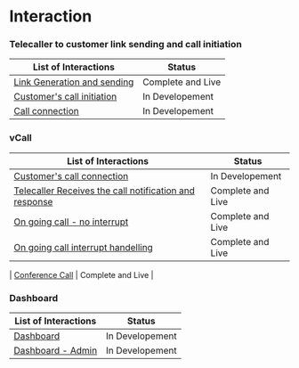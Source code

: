 # Interaction 

### Telecaller to customer link sending and call initiation  

| List of Interactions                         |Status|
| -------------------------------- |------|
| [Link Generation and sending](https://github.com/TwishaP/vCalling-Feature-Document/blob/master/Link%20Generation%20and%20Sending.md)      |   Complete and Live   |
| [Customer's call initiation](https://github.com/TwishaP/vCalling-Feature-Document/blob/master/call%20initiation.md)       |   In Developement   |
| [Call connection](https://github.com/TwishaP/vCalling-Feature-Document/blob/master/Call%20Connection.md)       |   In Developement   |

 
 ### vCall

| List of Interactions                         |Status|
| -------------------------------- |------|
| [Customer's call connection](https://github.com/TwishaP/vCalling-Feature-Document/blob/master/call%20initiation.md)       |   In Developement   |
| [Telecaller Receives the call notification and response](https://github.com/TwishaP/vCalling-Feature-Document/blob/master/On%20Going%20Call.md)      |   Complete and Live   |
| [On going call - no interrupt](https://github.com/TwishaP/vCalling-Feature-Document/blob/master/on%20going%20call-%20no%20interrupt.md)      |   Complete and Live   |
| [On going call interrupt handelling](https://github.com/TwishaP/vCalling-Feature-Document/blob/master/On%20going%20call%20interrupt%20handling.md)      |   Complete and Live   |

| [Conference Call](https://github.com/TwishaP/vCalling-Feature-Document/blob/master/On%20going%20call%20interrupt%20handling.md)      |   Complete and Live   |

### Dashboard

| List of Interactions                         |Status|
| -------------------------------- |------|
| [Dashboard](https://github.com/TwishaP/vCalling-Feature-Document/blob/master/Dashboard.md)       |   In Developement   |
| [Dashboard - Admin](#)       |   In Developement   |
